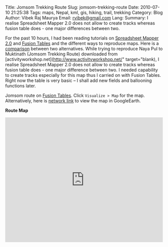 Title: Jomsom Trekking Route
Slug: jomsom-trekking-route
Date: 2010-07-10 21:25:38
Tags: maps, Nepal, kml, gis, hiking, trail, trekking
Category: Blog
Author: Vibek Raj Maurya
Email:  rvibek@gmail.com
Lang: 
Summary: I realise Spreadsheet Mapper 2.0 does not allow to create tracks whereas fusion table does - one major differences between two.

For the past 10 hours, I had been reading tutorials on [Spreadsheet Mapper 2.0](http://earth.google.com/outreach/tutorial_spreadsheet.html) and [Fusion Tables](http://tables.googlelabs.com/Home) and the different ways to reproduce maps. Here is a [comparison](http://earth.google.com/outreach/tutorial_fusion_yourowndata.html#comparemappers) between two alternatives. While trying to reproduce Naya Pul to Muktinath (Jomsom Trekking Route) downloaded from [activityworkshop.net](http://www.activityworkshop.net/" target="blank), I realise Spreadsheet Mapper 2.0 does not allow to create tracks whereas fusion table does - one major difference between two. I needed capability to create tracks especially for this map thus I carried on with Fusion Tables. Right now the table is very basic – I shall add new fields and ballooning functions later.

Jomsom route on [Fusion Tables](https://tables.googlelabs.com/DataSource?dsrcid=225122). Click ```Visualize > Map``` for the map. Alternatively, here is [network link](https://tables.googlelabs.com/exporttable?query=select+col1%2Ccol2+from+225122+&o=kmllink&g=col2) to view the map in GoogleEarth.

**Route Map**
<iframe width="100%" height="400" scrolling="no" frameborder="no" src="https://www.google.com/fusiontables/embedviz?q=select+col2+from+16ityBPE7QpIahJcj11KFAkF_5pKwp46xX5KlDw&amp;viz=MAP&amp;h=false&amp;lat=28.567306171692945&amp;lng=83.72948049999991&amp;t=1&amp;z=9&amp;l=col2"></iframe>
